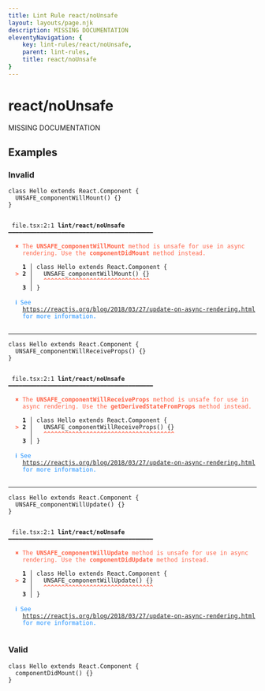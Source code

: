 ```yaml
---
title: Lint Rule react/noUnsafe
layout: layouts/page.njk
description: MISSING DOCUMENTATION
eleventyNavigation: {
	key: lint-rules/react/noUnsafe,
	parent: lint-rules,
	title: react/noUnsafe
}
---
```


# react/noUnsafe

MISSING DOCUMENTATION

<!-- EVERYTHING BELOW IS AUTOGENERATED. SEE SCRIPTS FOLDER FOR UPDATE SCRIPTS -->


## Examples
### Invalid
<pre class="language-text"><code class="language-text"><span class="token keyword">class</span> <span class="token variable">Hello</span> <span class="token keyword">extends</span> <span class="token variable">React</span><span class="token punctuation">.</span><span class="token variable">Component</span> <span class="token punctuation">{</span>
  <span class="token function">UNSAFE_componentWillMount</span><span class="token punctuation">(</span><span class="token punctuation">)</span> <span class="token punctuation">{</span><span class="token punctuation">}</span>
<span class="token punctuation">}</span></code></pre>
<pre class="language-text"><code class="language-text">
 <span style="text-decoration-style: dotted;">file.tsx:2:1</span> <strong>lint/react/noUnsafe</strong> ━━━━━━━━━━━━━━━━━━━━━━━━━━━━━━━━━━━━━━━━━

  <strong><span style="color: Tomato;">✖ </span></strong><span style="color: Tomato;">The </span><span style="color: Tomato;"><strong>UNSAFE_componentWillMount</strong></span><span style="color: Tomato;"> method is unsafe for use in async</span>
    <span style="color: Tomato;">rendering. Use the </span><span style="color: Tomato;"><strong>componentDidMount</strong></span><span style="color: Tomato;"> method instead.</span>

  <strong>  1</strong><strong> │ </strong><span class="token keyword">class</span> <span class="token variable">Hello</span> <span class="token keyword">extends</span> <span class="token variable">React</span><span class="token punctuation">.</span><span class="token variable">Component</span> <span class="token punctuation">{</span>
  <strong><span style="color: Tomato;">&gt;</span></strong><strong> 2</strong><strong> │ </strong>  <span class="token function">UNSAFE_componentWillMount</span><span class="token punctuation">(</span><span class="token punctuation">)</span> <span class="token punctuation">{</span><span class="token punctuation">}</span>
     <strong> │ </strong>  <span style="color: Tomato;"><strong>^</strong></span><span style="color: Tomato;"><strong>^</strong></span><span style="color: Tomato;"><strong>^</strong></span><span style="color: Tomato;"><strong>^</strong></span><span style="color: Tomato;"><strong>^</strong></span><span style="color: Tomato;"><strong>^</strong></span><span style="color: Tomato;"><strong>^</strong></span><span style="color: Tomato;"><strong>^</strong></span><span style="color: Tomato;"><strong>^</strong></span><span style="color: Tomato;"><strong>^</strong></span><span style="color: Tomato;"><strong>^</strong></span><span style="color: Tomato;"><strong>^</strong></span><span style="color: Tomato;"><strong>^</strong></span><span style="color: Tomato;"><strong>^</strong></span><span style="color: Tomato;"><strong>^</strong></span><span style="color: Tomato;"><strong>^</strong></span><span style="color: Tomato;"><strong>^</strong></span><span style="color: Tomato;"><strong>^</strong></span><span style="color: Tomato;"><strong>^</strong></span><span style="color: Tomato;"><strong>^</strong></span><span style="color: Tomato;"><strong>^</strong></span><span style="color: Tomato;"><strong>^</strong></span><span style="color: Tomato;"><strong>^</strong></span><span style="color: Tomato;"><strong>^</strong></span><span style="color: Tomato;"><strong>^</strong></span><span style="color: Tomato;"><strong>^</strong></span><span style="color: Tomato;"><strong>^</strong></span><span style="color: Tomato;"><strong>^</strong></span><span style="color: Tomato;"><strong>^</strong></span><span style="color: Tomato;"><strong>^</strong></span>
  <strong>  3</strong><strong> │ </strong><span class="token punctuation">}</span>

  <strong><span style="color: DodgerBlue;">ℹ </span></strong><span style="color: DodgerBlue;">See </span>
    <span style="color: DodgerBlue;"><a href="https://reactjs.org/blog/2018/03/27/update-on-async-rendering.html">https://reactjs.org/blog/2018/03/27/update-on-async-rendering.html</a></span>
    <span style="color: DodgerBlue;">for more information.</span>

</code></pre>

---------------

<pre class="language-text"><code class="language-text"><span class="token keyword">class</span> <span class="token variable">Hello</span> <span class="token keyword">extends</span> <span class="token variable">React</span><span class="token punctuation">.</span><span class="token variable">Component</span> <span class="token punctuation">{</span>
  <span class="token function">UNSAFE_componentWillReceiveProps</span><span class="token punctuation">(</span><span class="token punctuation">)</span> <span class="token punctuation">{</span><span class="token punctuation">}</span>
<span class="token punctuation">}</span></code></pre>
<pre class="language-text"><code class="language-text">
 <span style="text-decoration-style: dotted;">file.tsx:2:1</span> <strong>lint/react/noUnsafe</strong> ━━━━━━━━━━━━━━━━━━━━━━━━━━━━━━━━━━━━━━━━━

  <strong><span style="color: Tomato;">✖ </span></strong><span style="color: Tomato;">The </span><span style="color: Tomato;"><strong>UNSAFE_componentWillReceiveProps</strong></span><span style="color: Tomato;"> method is unsafe for use in</span>
    <span style="color: Tomato;">async rendering. Use the </span><span style="color: Tomato;"><strong>getDerivedStateFromProps</strong></span><span style="color: Tomato;"> method instead.</span>

  <strong>  1</strong><strong> │ </strong><span class="token keyword">class</span> <span class="token variable">Hello</span> <span class="token keyword">extends</span> <span class="token variable">React</span><span class="token punctuation">.</span><span class="token variable">Component</span> <span class="token punctuation">{</span>
  <strong><span style="color: Tomato;">&gt;</span></strong><strong> 2</strong><strong> │ </strong>  <span class="token function">UNSAFE_componentWillReceiveProps</span><span class="token punctuation">(</span><span class="token punctuation">)</span> <span class="token punctuation">{</span><span class="token punctuation">}</span>
     <strong> │ </strong>  <span style="color: Tomato;"><strong>^</strong></span><span style="color: Tomato;"><strong>^</strong></span><span style="color: Tomato;"><strong>^</strong></span><span style="color: Tomato;"><strong>^</strong></span><span style="color: Tomato;"><strong>^</strong></span><span style="color: Tomato;"><strong>^</strong></span><span style="color: Tomato;"><strong>^</strong></span><span style="color: Tomato;"><strong>^</strong></span><span style="color: Tomato;"><strong>^</strong></span><span style="color: Tomato;"><strong>^</strong></span><span style="color: Tomato;"><strong>^</strong></span><span style="color: Tomato;"><strong>^</strong></span><span style="color: Tomato;"><strong>^</strong></span><span style="color: Tomato;"><strong>^</strong></span><span style="color: Tomato;"><strong>^</strong></span><span style="color: Tomato;"><strong>^</strong></span><span style="color: Tomato;"><strong>^</strong></span><span style="color: Tomato;"><strong>^</strong></span><span style="color: Tomato;"><strong>^</strong></span><span style="color: Tomato;"><strong>^</strong></span><span style="color: Tomato;"><strong>^</strong></span><span style="color: Tomato;"><strong>^</strong></span><span style="color: Tomato;"><strong>^</strong></span><span style="color: Tomato;"><strong>^</strong></span><span style="color: Tomato;"><strong>^</strong></span><span style="color: Tomato;"><strong>^</strong></span><span style="color: Tomato;"><strong>^</strong></span><span style="color: Tomato;"><strong>^</strong></span><span style="color: Tomato;"><strong>^</strong></span><span style="color: Tomato;"><strong>^</strong></span><span style="color: Tomato;"><strong>^</strong></span><span style="color: Tomato;"><strong>^</strong></span><span style="color: Tomato;"><strong>^</strong></span><span style="color: Tomato;"><strong>^</strong></span><span style="color: Tomato;"><strong>^</strong></span><span style="color: Tomato;"><strong>^</strong></span><span style="color: Tomato;"><strong>^</strong></span>
  <strong>  3</strong><strong> │ </strong><span class="token punctuation">}</span>

  <strong><span style="color: DodgerBlue;">ℹ </span></strong><span style="color: DodgerBlue;">See </span>
    <span style="color: DodgerBlue;"><a href="https://reactjs.org/blog/2018/03/27/update-on-async-rendering.html">https://reactjs.org/blog/2018/03/27/update-on-async-rendering.html</a></span>
    <span style="color: DodgerBlue;">for more information.</span>

</code></pre>

---------------

<pre class="language-text"><code class="language-text"><span class="token keyword">class</span> <span class="token variable">Hello</span> <span class="token keyword">extends</span> <span class="token variable">React</span><span class="token punctuation">.</span><span class="token variable">Component</span> <span class="token punctuation">{</span>
  <span class="token function">UNSAFE_componentWillUpdate</span><span class="token punctuation">(</span><span class="token punctuation">)</span> <span class="token punctuation">{</span><span class="token punctuation">}</span>
<span class="token punctuation">}</span></code></pre>
<pre class="language-text"><code class="language-text">
 <span style="text-decoration-style: dotted;">file.tsx:2:1</span> <strong>lint/react/noUnsafe</strong> ━━━━━━━━━━━━━━━━━━━━━━━━━━━━━━━━━━━━━━━━━

  <strong><span style="color: Tomato;">✖ </span></strong><span style="color: Tomato;">The </span><span style="color: Tomato;"><strong>UNSAFE_componentWillUpdate</strong></span><span style="color: Tomato;"> method is unsafe for use in async</span>
    <span style="color: Tomato;">rendering. Use the </span><span style="color: Tomato;"><strong>componentDidUpdate</strong></span><span style="color: Tomato;"> method instead.</span>

  <strong>  1</strong><strong> │ </strong><span class="token keyword">class</span> <span class="token variable">Hello</span> <span class="token keyword">extends</span> <span class="token variable">React</span><span class="token punctuation">.</span><span class="token variable">Component</span> <span class="token punctuation">{</span>
  <strong><span style="color: Tomato;">&gt;</span></strong><strong> 2</strong><strong> │ </strong>  <span class="token function">UNSAFE_componentWillUpdate</span><span class="token punctuation">(</span><span class="token punctuation">)</span> <span class="token punctuation">{</span><span class="token punctuation">}</span>
     <strong> │ </strong>  <span style="color: Tomato;"><strong>^</strong></span><span style="color: Tomato;"><strong>^</strong></span><span style="color: Tomato;"><strong>^</strong></span><span style="color: Tomato;"><strong>^</strong></span><span style="color: Tomato;"><strong>^</strong></span><span style="color: Tomato;"><strong>^</strong></span><span style="color: Tomato;"><strong>^</strong></span><span style="color: Tomato;"><strong>^</strong></span><span style="color: Tomato;"><strong>^</strong></span><span style="color: Tomato;"><strong>^</strong></span><span style="color: Tomato;"><strong>^</strong></span><span style="color: Tomato;"><strong>^</strong></span><span style="color: Tomato;"><strong>^</strong></span><span style="color: Tomato;"><strong>^</strong></span><span style="color: Tomato;"><strong>^</strong></span><span style="color: Tomato;"><strong>^</strong></span><span style="color: Tomato;"><strong>^</strong></span><span style="color: Tomato;"><strong>^</strong></span><span style="color: Tomato;"><strong>^</strong></span><span style="color: Tomato;"><strong>^</strong></span><span style="color: Tomato;"><strong>^</strong></span><span style="color: Tomato;"><strong>^</strong></span><span style="color: Tomato;"><strong>^</strong></span><span style="color: Tomato;"><strong>^</strong></span><span style="color: Tomato;"><strong>^</strong></span><span style="color: Tomato;"><strong>^</strong></span><span style="color: Tomato;"><strong>^</strong></span><span style="color: Tomato;"><strong>^</strong></span><span style="color: Tomato;"><strong>^</strong></span><span style="color: Tomato;"><strong>^</strong></span><span style="color: Tomato;"><strong>^</strong></span>
  <strong>  3</strong><strong> │ </strong><span class="token punctuation">}</span>

  <strong><span style="color: DodgerBlue;">ℹ </span></strong><span style="color: DodgerBlue;">See </span>
    <span style="color: DodgerBlue;"><a href="https://reactjs.org/blog/2018/03/27/update-on-async-rendering.html">https://reactjs.org/blog/2018/03/27/update-on-async-rendering.html</a></span>
    <span style="color: DodgerBlue;">for more information.</span>

</code></pre>
### Valid
<pre class="language-text"><code class="language-text"><span class="token keyword">class</span> <span class="token variable">Hello</span> <span class="token keyword">extends</span> <span class="token variable">React</span><span class="token punctuation">.</span><span class="token variable">Component</span> <span class="token punctuation">{</span>
  <span class="token function">componentDidMount</span><span class="token punctuation">(</span><span class="token punctuation">)</span> <span class="token punctuation">{</span><span class="token punctuation">}</span>
<span class="token punctuation">}</span></code></pre>

